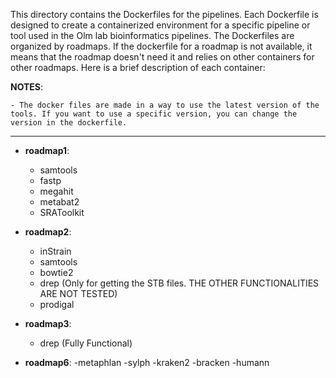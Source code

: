 This directory contains the Dockerfiles for the pipelines. Each Dockerfile is designed to create a containerized environment for a specific pipeline or tool used in the Olm lab bioinformatics pipelines. The Dockerfiles are organized by roadmaps. If the dockerfile for a roadmap is not available, it means that the roadmap doesn't need it and relies on other containers for other roadmaps. Here is a brief description of each container:

**NOTES**:

    - The docker files are made in a way to use the latest version of the tools. If you want to use a specific version, you can change the version in the dockerfile.

-------

- **roadmap1**:
    - samtools
    - fastp
    - megahit
    - metabat2
    - SRAToolkit

- **roadmap2**:
    - inStrain
    - samtools
    - bowtie2
    - drep (Only for getting the STB files. THE OTHER FUNCTIONALITIES ARE NOT TESTED)
    - prodigal

- **roadmap3**:
    - drep (Fully Functional)

- **roadmap6**:
    -metaphlan
    -sylph
    -kraken2
    -bracken
    -humann

